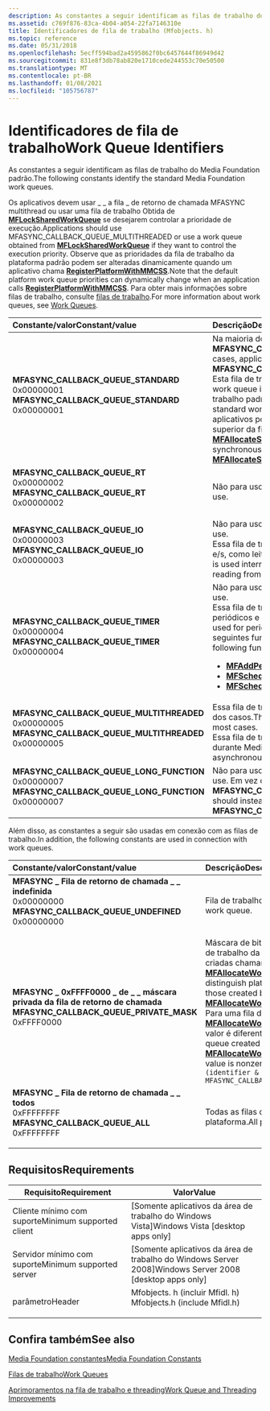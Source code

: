```yaml
---
description: As constantes a seguir identificam as filas de trabalho do Media Foundation padrão.
ms.assetid: c769f876-83ca-4b04-a054-22fa7146310e
title: Identificadores de fila de trabalho (Mfobjects. h)
ms.topic: reference
ms.date: 05/31/2018
ms.openlocfilehash: 5ecff594bad2a4595862f0bc6457644f86949d42
ms.sourcegitcommit: 831e8f3db78ab820e1710cede244553c70e50500
ms.translationtype: MT
ms.contentlocale: pt-BR
ms.lasthandoff: 01/08/2021
ms.locfileid: "105756787"
---
```

# <a name="work-queue-identifiers"></a><span data-ttu-id="0846b-103">Identificadores de fila de trabalho</span><span class="sxs-lookup"><span data-stu-id="0846b-103">Work Queue Identifiers</span></span>

<span data-ttu-id="0846b-104">As constantes a seguir identificam as filas de trabalho do Media Foundation padrão.</span><span class="sxs-lookup"><span data-stu-id="0846b-104">The following constants identify the standard Media Foundation work queues.</span></span>

<span data-ttu-id="0846b-105">Os aplicativos devem usar \_ \_ a fila \_ de retorno de chamada MFASYNC multithread ou usar uma fila de trabalho Obtida de [**MFLockSharedWorkQueue**](/windows/desktop/api/mfapi/nf-mfapi-mflocksharedworkqueue) se desejarem controlar a prioridade de execução.</span><span class="sxs-lookup"><span data-stu-id="0846b-105">Applications should use MFASYNC\_CALLBACK\_QUEUE\_MULTITHREADED or use a work queue obtained from [**MFLockSharedWorkQueue**](/windows/desktop/api/mfapi/nf-mfapi-mflocksharedworkqueue) if they want to control the execution priority.</span></span> <span data-ttu-id="0846b-106">Observe que as prioridades da fila de trabalho da plataforma padrão podem ser alteradas dinamicamente quando um aplicativo chama [**RegisterPlatformWithMMCSS**](/windows/desktop/api/mfapi/nf-mfapi-mfregisterplatformwithmmcss).</span><span class="sxs-lookup"><span data-stu-id="0846b-106">Note that the default platform work queue priorities can dynamically change when an application calls [**RegisterPlatformWithMMCSS**](/windows/desktop/api/mfapi/nf-mfapi-mfregisterplatformwithmmcss).</span></span> <span data-ttu-id="0846b-107">Para obter mais informações sobre filas de trabalho, consulte [filas de trabalho](work-queues.md).</span><span class="sxs-lookup"><span data-stu-id="0846b-107">For more information about work queues, see [Work Queues](work-queues.md).</span></span>



<table>
<colgroup>
<col style="width: 50%" />
<col style="width: 50%" />
</colgroup>
<thead>
<tr class="header">
<th style="text-align: left;"><span data-ttu-id="0846b-108">Constante/valor</span><span class="sxs-lookup"><span data-stu-id="0846b-108">Constant/value</span></span></th>
<th style="text-align: left;"><span data-ttu-id="0846b-109">Descrição</span><span class="sxs-lookup"><span data-stu-id="0846b-109">Description</span></span></th>
</tr>
</thead>
<tbody>
<tr class="odd">
<td style="text-align: left;"><span id="MFASYNC_CALLBACK_QUEUE_STANDARD"></span><span id="mfasync_callback_queue_standard"></span><dl> <span data-ttu-id="0846b-110"><dt><strong>MFASYNC_CALLBACK_QUEUE_STANDARD</strong></dt> <dt>0x00000001</dt> </span><span class="sxs-lookup"><span data-stu-id="0846b-110"><dt><strong>MFASYNC_CALLBACK_QUEUE_STANDARD</strong></dt> <dt>0x00000001</dt> </span></span></dl></td>
<td style="text-align: left;"><span data-ttu-id="0846b-111">Na maioria dos casos, os aplicativos devem usar <strong>MFASYNC_CALLBACK_QUEUE_MULTITHREADED</strong>.</span><span class="sxs-lookup"><span data-stu-id="0846b-111">In most cases, applications should use <strong>MFASYNC_CALLBACK_QUEUE_MULTITHREADED</strong>.</span></span><br/> <span data-ttu-id="0846b-112">Esta fila de trabalho é usada para operações síncronas.</span><span class="sxs-lookup"><span data-stu-id="0846b-112">This work queue is used for synchronous operations.</span></span> <span data-ttu-id="0846b-113">Usar a fila de trabalho padrão pode correr o risco de deadlock.</span><span class="sxs-lookup"><span data-stu-id="0846b-113">Using the standard work queue may run the risk of deadlocking.</span></span> <span data-ttu-id="0846b-114">Os aplicativos podem criar uma fila síncrona privada na parte superior da fila multi-threaded usando <a href="/windows/desktop/api/mfapi/nf-mfapi-mfallocateserialworkqueue"><strong>MFAllocateSerialWorkQueue</strong></a>.</span><span class="sxs-lookup"><span data-stu-id="0846b-114">Applications can create a private synchronous queue on top of the multithreaded queue by using <a href="/windows/desktop/api/mfapi/nf-mfapi-mfallocateserialworkqueue"><strong>MFAllocateSerialWorkQueue</strong></a>.</span></span><br/></td>
</tr>
<tr class="even">
<td style="text-align: left;"><span id="MFASYNC_CALLBACK_QUEUE_RT"></span><span id="mfasync_callback_queue_rt"></span><dl> <span data-ttu-id="0846b-115"><dt><strong>MFASYNC_CALLBACK_QUEUE_RT</strong></dt> <dt>0x00000002</dt> </span><span class="sxs-lookup"><span data-stu-id="0846b-115"><dt><strong>MFASYNC_CALLBACK_QUEUE_RT</strong></dt> <dt>0x00000002</dt> </span></span></dl></td>
<td style="text-align: left;"><span data-ttu-id="0846b-116">Não para uso geral do aplicativo.</span><span class="sxs-lookup"><span data-stu-id="0846b-116">Not for general application use.</span></span><br/></td>
</tr>
<tr class="odd">
<td style="text-align: left;"><span id="MFASYNC_CALLBACK_QUEUE_IO"></span><span id="mfasync_callback_queue_io"></span><dl> <span data-ttu-id="0846b-117"><dt><strong>MFASYNC_CALLBACK_QUEUE_IO</strong></dt> <dt>0x00000003</dt> </span><span class="sxs-lookup"><span data-stu-id="0846b-117"><dt><strong>MFASYNC_CALLBACK_QUEUE_IO</strong></dt> <dt>0x00000003</dt> </span></span></dl></td>
<td style="text-align: left;"><span data-ttu-id="0846b-118">Não para uso geral do aplicativo.</span><span class="sxs-lookup"><span data-stu-id="0846b-118">Not for general application use.</span></span><br/> <span data-ttu-id="0846b-119">Essa fila de trabalho é usada internamente para operações de e/s, como leitura de arquivos e leitura da rede.</span><span class="sxs-lookup"><span data-stu-id="0846b-119">This work queue is used internally for I/O operations such as reading files and reading from the network.</span></span><br/></td>
</tr>
<tr class="even">
<td style="text-align: left;"><span id="MFASYNC_CALLBACK_QUEUE_TIMER"></span><span id="mfasync_callback_queue_timer"></span><dl> <span data-ttu-id="0846b-120"><dt><strong>MFASYNC_CALLBACK_QUEUE_TIMER</strong></dt> <dt>0x00000004</dt> </span><span class="sxs-lookup"><span data-stu-id="0846b-120"><dt><strong>MFASYNC_CALLBACK_QUEUE_TIMER</strong></dt> <dt>0x00000004</dt> </span></span></dl></td>
<td style="text-align: left;"><span data-ttu-id="0846b-121">Não para uso geral do aplicativo.</span><span class="sxs-lookup"><span data-stu-id="0846b-121">Not for general application use.</span></span><br/> <span data-ttu-id="0846b-122">Essa fila de trabalho é usada para retornos de chamada periódicos e itens de trabalho agendados.</span><span class="sxs-lookup"><span data-stu-id="0846b-122">This work queue is used for periodic callbacks and scheduled work items.</span></span> <span data-ttu-id="0846b-123">As seguintes funções colocam itens de trabalho nesta fila:</span><span class="sxs-lookup"><span data-stu-id="0846b-123">The following functions put work items in this queue:</span></span><br/>
<ul>
<li><span data-ttu-id="0846b-124"><a href="/windows/desktop/api/mfapi/nf-mfapi-mfaddperiodiccallback"><strong>MFAddPeriodicCallback</strong></a></span><span class="sxs-lookup"><span data-stu-id="0846b-124"><a href="/windows/desktop/api/mfapi/nf-mfapi-mfaddperiodiccallback"><strong>MFAddPeriodicCallback</strong></a></span></span></li>
<li><span data-ttu-id="0846b-125"><a href="/windows/desktop/api/mfapi/nf-mfapi-mfscheduleworkitem"><strong>MFScheduleWorkItem</strong></a></span><span class="sxs-lookup"><span data-stu-id="0846b-125"><a href="/windows/desktop/api/mfapi/nf-mfapi-mfscheduleworkitem"><strong>MFScheduleWorkItem</strong></a></span></span></li>
<li><span data-ttu-id="0846b-126"><a href="/windows/desktop/api/mfapi/nf-mfapi-mfscheduleworkitemex"><strong>MFScheduleWorkItemEx</strong></a></span><span class="sxs-lookup"><span data-stu-id="0846b-126"><a href="/windows/desktop/api/mfapi/nf-mfapi-mfscheduleworkitemex"><strong>MFScheduleWorkItemEx</strong></a></span></span></li>
</ul></td>
</tr>
<tr class="odd">
<td style="text-align: left;"><span id="MFASYNC_CALLBACK_QUEUE_MULTITHREADED"></span><span id="mfasync_callback_queue_multithreaded"></span><dl> <span data-ttu-id="0846b-127"><dt><strong>MFASYNC_CALLBACK_QUEUE_MULTITHREADED</strong></dt> <dt>0x00000005</dt> </span><span class="sxs-lookup"><span data-stu-id="0846b-127"><dt><strong>MFASYNC_CALLBACK_QUEUE_MULTITHREADED</strong></dt> <dt>0x00000005</dt> </span></span></dl></td>
<td style="text-align: left;"><span data-ttu-id="0846b-128">Essa fila de trabalho multi-threaded deve ser usada na maioria dos casos.</span><span class="sxs-lookup"><span data-stu-id="0846b-128">This multithreaded work queue should be used in most cases.</span></span> <br/> <span data-ttu-id="0846b-129">Essa fila de trabalho é usada para operações assíncronas durante Media Foundation.</span><span class="sxs-lookup"><span data-stu-id="0846b-129">This work queue is used for asynchronous operations throughout Media Foundation.</span></span><br/></td>
</tr>
<tr class="even">
<td style="text-align: left;"><span id="MFASYNC_CALLBACK_QUEUE_LONG_FUNCTION"></span><span id="mfasync_callback_queue_long_function"></span><dl> <span data-ttu-id="0846b-130"><dt><strong>MFASYNC_CALLBACK_QUEUE_LONG_FUNCTION</strong></dt> <dt>0x00000007</dt> </span><span class="sxs-lookup"><span data-stu-id="0846b-130"><dt><strong>MFASYNC_CALLBACK_QUEUE_LONG_FUNCTION</strong></dt> <dt>0x00000007</dt> </span></span></dl></td>
<td style="text-align: left;"><span data-ttu-id="0846b-131">Não para uso geral do aplicativo.</span><span class="sxs-lookup"><span data-stu-id="0846b-131">Not for general application use.</span></span> <span data-ttu-id="0846b-132">Em vez disso, os aplicativos devem usar <strong>MFASYNC_CALLBACK_QUEUE_MULTITHREADED</strong>.</span><span class="sxs-lookup"><span data-stu-id="0846b-132">Applications should instead use <strong>MFASYNC_CALLBACK_QUEUE_MULTITHREADED</strong>.</span></span><br/></td>
</tr>
</tbody>
</table>



<span data-ttu-id="0846b-133">Além disso, as constantes a seguir são usadas em conexão com as filas de trabalho.</span><span class="sxs-lookup"><span data-stu-id="0846b-133">In addition, the following constants are used in connection with work queues.</span></span>



| <span data-ttu-id="0846b-134">Constante/valor</span><span class="sxs-lookup"><span data-stu-id="0846b-134">Constant/value</span></span>                                                                                                                                                                                                                                                                                     | <span data-ttu-id="0846b-135">Descrição</span><span class="sxs-lookup"><span data-stu-id="0846b-135">Description</span></span>                                                                                                                                                                                                                                                                                                                          |
|:---------------------------------------------------------------------------------------------------------------------------------------------------------------------------------------------------------------------------------------------------------------------------------------------------|:-------------------------------------------------------------------------------------------------------------------------------------------------------------------------------------------------------------------------------------------------------------------------------------------------------------------------------------|
| <span id="MFASYNC_CALLBACK_QUEUE_UNDEFINED"></span><span id="mfasync_callback_queue_undefined"></span><dl> <span data-ttu-id="0846b-136"><dt>**MFASYNC \_ Fila de retorno de chamada \_ \_ indefinida**</dt> <dt>0x00000000</dt></span><span class="sxs-lookup"><span data-stu-id="0846b-136"><dt>**MFASYNC\_CALLBACK\_QUEUE\_UNDEFINED**</dt> <dt>0x00000000</dt></span></span> </dl>           | <span data-ttu-id="0846b-137">Fila de trabalho indefinida.</span><span class="sxs-lookup"><span data-stu-id="0846b-137">Undefined work queue.</span></span><br/>                                                                                                                                                                                                                                                                                                     |
| <span id="MFASYNC_CALLBACK_QUEUE_PRIVATE_MASK"></span><span id="mfasync_callback_queue_private_mask"></span><dl> <span data-ttu-id="0846b-138"><dt>**MFASYNC \_ 0xFFFF0000 \_ de \_ \_ máscara privada da fila de retorno de chamada**</dt> <dt></dt></span><span class="sxs-lookup"><span data-stu-id="0846b-138"><dt>**MFASYNC\_CALLBACK\_QUEUE\_PRIVATE\_MASK**</dt> <dt>0xFFFF0000</dt></span></span> </dl> | <span data-ttu-id="0846b-139">Máscara de bits para distinguir as filas de trabalho da plataforma daquelas criadas chamando [**MFAllocateWorkQueue**](/windows/desktop/api/mfapi/nf-mfapi-mfallocateworkqueue).</span><span class="sxs-lookup"><span data-stu-id="0846b-139">Bit mask to distinguish platform work queues from those created by calling [**MFAllocateWorkQueue**](/windows/desktop/api/mfapi/nf-mfapi-mfallocateworkqueue).</span></span><br/> <span data-ttu-id="0846b-140">Para uma fila de trabalho criada pelo [**MFAllocateWorkQueue**](/windows/desktop/api/mfapi/nf-mfapi-mfallocateworkqueue), o seguinte valor é diferente de zero:</span><span class="sxs-lookup"><span data-stu-id="0846b-140">For a work queue created by [**MFAllocateWorkQueue**](/windows/desktop/api/mfapi/nf-mfapi-mfallocateworkqueue), the following value is nonzero:</span></span><br/> `(identifier & MFASYNC_CALLBACK_QUEUE_PRIVATE_MASK)`<br/> |
| <span id="MFASYNC_CALLBACK_QUEUE_ALL"></span><span id="mfasync_callback_queue_all"></span><dl> <span data-ttu-id="0846b-141"><dt>**MFASYNC \_ Fila de retorno de chamada \_ \_ todos**</dt> <dt>0xFFFFFFFF</dt></span><span class="sxs-lookup"><span data-stu-id="0846b-141"><dt>**MFASYNC\_CALLBACK\_QUEUE\_ALL**</dt> <dt>0xFFFFFFFF</dt></span></span> </dl>                             | <span data-ttu-id="0846b-142">Todas as filas de trabalho da plataforma.</span><span class="sxs-lookup"><span data-stu-id="0846b-142">All platform work queues.</span></span><br/>                                                                                                                                                                                                                                                                                                 |



## <a name="requirements"></a><span data-ttu-id="0846b-143">Requisitos</span><span class="sxs-lookup"><span data-stu-id="0846b-143">Requirements</span></span>



| <span data-ttu-id="0846b-144">Requisito</span><span class="sxs-lookup"><span data-stu-id="0846b-144">Requirement</span></span> | <span data-ttu-id="0846b-145">Valor</span><span class="sxs-lookup"><span data-stu-id="0846b-145">Value</span></span> |
|-------------------------------------|----------------------------------------------------------------------------------------------------------|
| <span data-ttu-id="0846b-146">Cliente mínimo com suporte</span><span class="sxs-lookup"><span data-stu-id="0846b-146">Minimum supported client</span></span><br/> | <span data-ttu-id="0846b-147">\[Somente aplicativos da área de trabalho do Windows Vista\]</span><span class="sxs-lookup"><span data-stu-id="0846b-147">Windows Vista \[desktop apps only\]</span></span><br/>                                                           |
| <span data-ttu-id="0846b-148">Servidor mínimo com suporte</span><span class="sxs-lookup"><span data-stu-id="0846b-148">Minimum supported server</span></span><br/> | <span data-ttu-id="0846b-149">\[Somente aplicativos da área de trabalho do Windows Server 2008\]</span><span class="sxs-lookup"><span data-stu-id="0846b-149">Windows Server 2008 \[desktop apps only\]</span></span><br/>                                                     |
| <span data-ttu-id="0846b-150">parâmetro</span><span class="sxs-lookup"><span data-stu-id="0846b-150">Header</span></span><br/>                   | <dl> <span data-ttu-id="0846b-151"><dt>Mfobjects. h (incluir Mfidl. h)</dt></span><span class="sxs-lookup"><span data-stu-id="0846b-151"><dt>Mfobjects.h (include Mfidl.h)</dt></span></span> </dl> |



## <a name="see-also"></a><span data-ttu-id="0846b-152">Confira também</span><span class="sxs-lookup"><span data-stu-id="0846b-152">See also</span></span>

<dl> <dt>

[<span data-ttu-id="0846b-153">Media Foundation constantes</span><span class="sxs-lookup"><span data-stu-id="0846b-153">Media Foundation Constants</span></span>](media-foundation-constants.md)
</dt> <dt>

[<span data-ttu-id="0846b-154">Filas de trabalho</span><span class="sxs-lookup"><span data-stu-id="0846b-154">Work Queues</span></span>](work-queues.md)
</dt> <dt>

[<span data-ttu-id="0846b-155">Aprimoramentos na fila de trabalho e threading</span><span class="sxs-lookup"><span data-stu-id="0846b-155">Work Queue and Threading Improvements</span></span>](media-foundation-work-queue-and-threading-improvements.md)
</dt> </dl>

 

 





